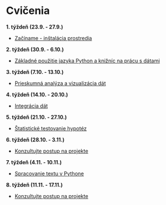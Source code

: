 # Cvičenia

**1. týždeň (23.9. - 27.9.)**

- [Začíname - inštalácia prostredia](01.md)

**2. týždeň (30.9. - 6.10.)**

- [Základné použitie jazyka Python a knižníc na prácu s dátami](02.md)

**3. týždeň (7.10. - 13.10.)**

- [Prieskumná analýza a vizualizácia dát](03/03.md)

**4. týždeň (14.10. - 20.10.)**

- [Integrácia dát](04.md)

**5. týždeň (21.10. - 27.10.)**

- [Štatistické testovanie hypotéz](05/05.md)

**6. týždeň (28.10. - 3.11.)**

- [Konzultujte postup na projekte](06.md)

**7. týždeň (4.11. - 10.11.)**

- [Spracovanie textu v Pythone](07/07.md)

**8. týždeň (11.11. - 17.11.)**

- [Konzultujte postup na projekte](08.md)